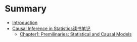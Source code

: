# Summary

* [Introduction](README.md)
* [Causal Inference in Statistics读书笔记](chapter1.md)
  * [Chapter1: Premilinaries: Statistical and Causal Models](chapter1/new.md)

